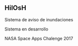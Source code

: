 HilOsH
------
Sistema de aviso de inundaciones

Sistema en desarrollo

NASA Space Apps Chalenge 2017